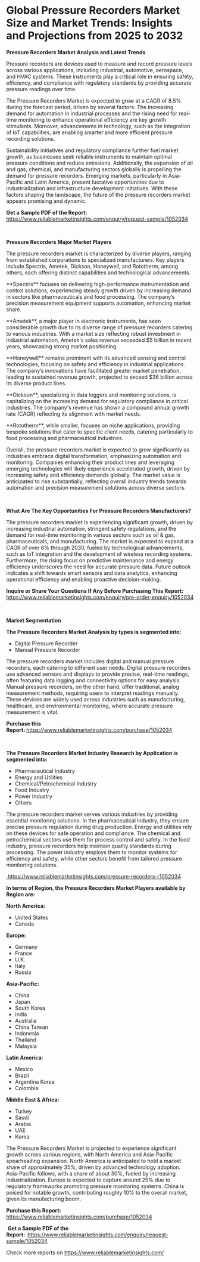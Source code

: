 <p><h1>Global Pressure Recorders Market Size and Market Trends: Insights and Projections from 2025 to 2032</h1></p><p><strong>Pressure Recorders Market Analysis and Latest Trends</strong></p>
<p><p>Pressure recorders are devices used to measure and record pressure levels across various applications, including industrial, automotive, aerospace, and HVAC systems. These instruments play a critical role in ensuring safety, efficiency, and compliance with regulatory standards by providing accurate pressure readings over time. </p><p>The Pressure Recorders Market is expected to grow at a CAGR of 8.5% during the forecast period, driven by several factors. The increasing demand for automation in industrial processes and the rising need for real-time monitoring to enhance operational efficiency are key growth stimulants. Moreover, advancements in technology, such as the integration of IoT capabilities, are enabling smarter and more efficient pressure recording solutions. </p><p>Sustainability initiatives and regulatory compliance further fuel market growth, as businesses seek reliable instruments to maintain optimal pressure conditions and reduce emissions. Additionally, the expansion of oil and gas, chemical, and manufacturing sectors globally is propelling the demand for pressure recorders. Emerging markets, particularly in Asia-Pacific and Latin America, present lucrative opportunities due to industrialization and infrastructure development initiatives. With these factors shaping the landscape, the future of the pressure recorders market appears promising and dynamic.</p></p>
<p><strong>Get a Sample PDF of the Report:&nbsp;</strong> <a href="https://www.reliablemarketinsights.com/enquiry/request-sample/1052034?utm_campaign=2133&utm_medium=2&utm_source=Github&utm_content=ia&utm_term=11042025&utm_id=pressure-recorders">https://www.reliablemarketinsights.com/enquiry/request-sample/1052034</a></p>
<p>&nbsp;</p>
<p><strong>Pressure Recorders Major Market Players</strong></p>
<p><p>The pressure recorders market is characterized by diverse players, ranging from established corporations to specialized manufacturers. Key players include Spectris, Ametek, Dickson, Honeywell, and Rototherm, among others, each offering distinct capabilities and technological advancements.</p><p>**Spectris** focuses on delivering high-performance instrumentation and control solutions, experiencing steady growth driven by increasing demand in sectors like pharmaceuticals and food processing. The company’s precision measurement equipment supports automation, enhancing market share.</p><p>**Ametek**, a major player in electronic instruments, has seen considerable growth due to its diverse range of pressure recorders catering to various industries. With a market size reflecting robust investment in industrial automation, Ametek's sales revenue exceeded $5 billion in recent years, showcasing strong market positioning.</p><p>**Honeywell** remains prominent with its advanced sensing and control technologies, focusing on safety and efficiency in industrial applications. The company’s innovations have facilitated greater market penetration, leading to sustained revenue growth, projected to exceed $36 billion across its diverse product lines.</p><p>**Dickson**, specializing in data loggers and monitoring solutions, is capitalizing on the increasing demand for regulatory compliance in critical industries. The company's revenue has shown a compound annual growth rate (CAGR) reflecting its alignment with market needs.</p><p>**Rototherm**, while smaller, focuses on niche applications, providing bespoke solutions that cater to specific client needs, catering particularly to food processing and pharmaceutical industries.</p><p>Overall, the pressure recorders market is expected to grow significantly as industries embrace digital transformation, emphasizing automation and monitoring. Companies enhancing their product lines and leveraging emerging technologies will likely experience accelerated growth, driven by increasing safety and efficiency demands globally. The market value is anticipated to rise substantially, reflecting overall industry trends towards automation and precision measurement solutions across diverse sectors.</p></p>
<p>&nbsp;</p>
<p><strong>What Are The Key Opportunities For Pressure Recorders Manufacturers?</strong></p>
<p><p>The pressure recorders market is experiencing significant growth, driven by increasing industrial automation, stringent safety regulations, and the demand for real-time monitoring in various sectors such as oil & gas, pharmaceuticals, and manufacturing. The market is expected to expand at a CAGR of over 6% through 2030, fueled by technological advancements, such as IoT integration and the development of wireless recording systems. Furthermore, the rising focus on predictive maintenance and energy efficiency underscores the need for accurate pressure data. Future outlook indicates a shift towards smart sensors and data analytics, enhancing operational efficiency and enabling proactive decision-making.</p></p>
<p><strong>Inquire or Share Your Questions If Any Before Purchasing This Report:</strong> <a href="https://www.reliablemarketinsights.com/enquiry/pre-order-enquiry/1052034?utm_campaign=2133&utm_medium=2&utm_source=Github&utm_content=ia&utm_term=11042025&utm_id=pressure-recorders">https://www.reliablemarketinsights.com/enquiry/pre-order-enquiry/1052034</a></p>
<p>&nbsp;</p>
<p><strong>Market Segmentation</strong></p>
<p><strong>The Pressure Recorders Market Analysis by types is segmented into:</strong></p>
<p><ul><li>Digital Pressure Recorder</li><li>Manual Pressure Recorder</li></ul></p>
<p><p>The pressure recorders market includes digital and manual pressure recorders, each catering to different user needs. Digital pressure recorders use advanced sensors and displays to provide precise, real-time readings, often featuring data logging and connectivity options for easy analysis. Manual pressure recorders, on the other hand, offer traditional, analog measurement methods, requiring users to interpret readings manually. These devices are widely used across industries such as manufacturing, healthcare, and environmental monitoring, where accurate pressure measurement is vital.</p></p>
<p><strong>Purchase this Report:&nbsp;</strong><a href="https://www.reliablemarketinsights.com/purchase/1052034?utm_campaign=2133&utm_medium=2&utm_source=Github&utm_content=ia&utm_term=11042025&utm_id=pressure-recorders">https://www.reliablemarketinsights.com/purchase/1052034</a></p>
<p>&nbsp;</p>
<p><strong>The Pressure Recorders Market Industry Research by Application is segmented into:</strong></p>
<p><ul><li>Pharmaceutical Industry</li><li>Energy and Utilities</li><li>Chemical/Petrochemical Industry</li><li>Food Industry</li><li>Power Industry</li><li>Others</li></ul></p>
<p><p>The pressure recorders market serves various industries by providing essential monitoring solutions. In the pharmaceutical industry, they ensure precise pressure regulation during drug production. Energy and utilities rely on these devices for safe operation and compliance. The chemical and petrochemical sectors use them for process control and safety. In the food industry, pressure recorders help maintain quality standards during processing. The power industry employs them to monitor systems for efficiency and safety, while other sectors benefit from tailored pressure monitoring solutions.</p></p>
<p><a href="https://www.reliablemarketinsights.com/pressure-recorders-r1052034?utm_campaign=2133&utm_medium=2&utm_source=Github&utm_content=ia&utm_term=11042025&utm_id=pressure-recorders">&nbsp;https://www.reliablemarketinsights.com/pressure-recorders-r1052034</a></p>
<p><strong>In terms of Region, the Pressure Recorders Market Players available by Region are:</strong></p>
<p>
    <p> <strong> North America: </strong>
        <ul>
            <li>United States</li>
            <li>Canada</li>
        </ul>
        </p> 
    <p> <strong> Europe: </strong>
        <ul>
            <li>Germany</li>
            <li>France</li>
            <li>U.K.</li>
            <li>Italy</li>
            <li>Russia</li>
        </ul>
        </p> 
    <p> <strong> Asia-Pacific: </strong>
        <ul>
            <li>China</li>
            <li>Japan</li>
            <li>South Korea</li>
            <li>India</li>
            <li>Australia</li>
            <li>China Taiwan</li>
            <li>Indonesia</li>
            <li>Thailand</li>
            <li>Malaysia</li>
        </ul>
        </p> 
    <p> <strong> Latin America: </strong>
        <ul>
            <li>Mexico</li>
            <li>Brazil</li>
            <li>Argentina Korea</li>
            <li>Colombia</li>
        </ul>
        </p> 
    <p> <strong> Middle East & Africa: </strong>
        <ul>
            <li>Turkey</li>
            <li>Saudi</li>
            <li>Arabia</li>
            <li>UAE</li>
            <li>Korea</li>
        </ul>
    </p>
    </p>
<p><p>The Pressure Recorders Market is projected to experience significant growth across various regions, with North America and Asia-Pacific spearheading expansion. North America is anticipated to hold a market share of approximately 35%, driven by advanced technology adoption. Asia-Pacific follows, with a share of about 30%, fueled by increasing industrialization. Europe is expected to capture around 25% due to regulatory frameworks promoting pressure monitoring systems. China is poised for notable growth, contributing roughly 10% to the overall market, given its manufacturing boom.</p></p>
<p><strong>Purchase this Report: </strong><a href="https://www.reliablemarketinsights.com/purchase/1052034?utm_campaign=2133&utm_medium=2&utm_source=Github&utm_content=ia&utm_term=11042025&utm_id=pressure-recorders">https://www.reliablemarketinsights.com/purchase/1052034</a></p>
<p>&nbsp;<strong>Get a Sample PDF of the Report:&nbsp;&nbsp;</strong><a href="https://www.reliablemarketinsights.com/enquiry/request-sample/1052034?utm_campaign=2133&utm_medium=2&utm_source=Github&utm_content=ia&utm_term=11042025&utm_id=pressure-recorders">https://www.reliablemarketinsights.com/enquiry/request-sample/1052034</a></p>
<p><strong></strong></p>
<p>Check more reports on <a href="https://www.reliablemarketinsights.com/?utm_campaign=2133&utm_medium=2&utm_source=Github&utm_content=ia&utm_term=11042025&utm_id=pressure-recorders">https://www.reliablemarketinsights.com/</a></p>